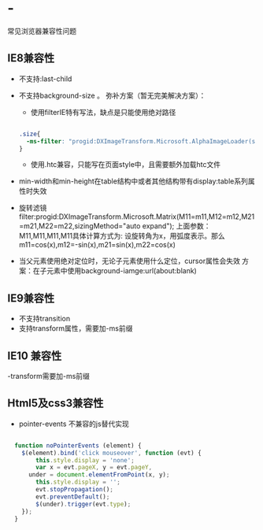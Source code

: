 # -
常见浏览器兼容性问题

## IE8兼容性
  - 不支持:last-child
  - 不支持background-size 。
    弥补方案（暂无完美解决方案）：
    - 使用filterIE特有写法，缺点是只能使用绝对路径
    
    ```css
    
    .size{
      -ms-filter: "progid:DXImageTransform.Microsoft.AlphaImageLoader(src='img/1.jpg', sizingMethod='scale')";
    }  

    ```
    
    - 使用.htc兼容，只能写在页面style中，且需要额外加载htc文件
  - min-width和min-height在table结构中或者其他结构带有display:table系列属性时失效
  - 旋转滤镜 filter:progid:DXImageTransform.Microsoft.Matrix(M11=m11,M12=m12,M21=m21,M22=m22,sizingMethod="auto expand");
    上面参数：M11,M11,M11,M11具体计算方式为:    设旋转角为x，用弧度表示。那么m11=cos(x),m12=-sin(x),m21=sin(x),m22=cos(x)
  - 当父元素使用绝对定位时，无论子元素使用什么定位，cursor属性会失效 方案：在子元素中使用background-iamge:url(about:blank)

## IE9兼容性
  - 不支持transition
  - 支持transform属性，需要加-ms前缀

## IE10 兼容性
  -transform需要加-ms前缀
  
## Html5及css3兼容性
  - pointer-events 不兼容的js替代实现
  ``` javascript
  
    function noPointerEvents (element) {
      $(element).bind('click mouseover', function (evt) {
          this.style.display = 'none';
          var x = evt.pageX, y = evt.pageY,
  	    under = document.elementFromPoint(x, y);
          this.style.display = '';
          evt.stopPropagation();
          evt.preventDefault();
          $(under).trigger(evt.type);
      });
    }
    
  ```
  
